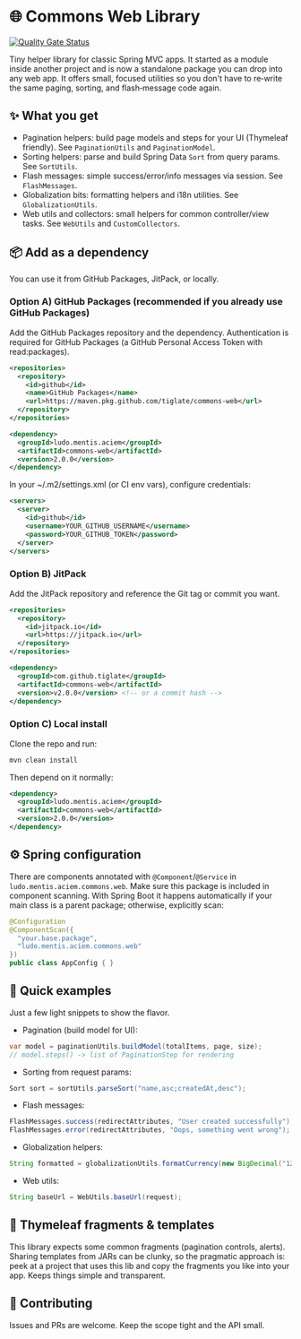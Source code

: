 # 🌐 Commons Web Library

[![Quality Gate Status](https://sonarcloud.io/api/project_badges/measure?project=tiglate_commons-web&metric=alert_status)](https://sonarcloud.io/summary/new_code?id=tiglate_commons-web)

Tiny helper library for classic Spring MVC apps. It started as a module inside another project and is now a standalone package you can drop into any web app. It offers small, focused utilities so you don't have to re‑write the same paging, sorting, and flash‑message code again.

## ✨ What you get
- Pagination helpers: build page models and steps for your UI (Thymeleaf friendly). See `PaginationUtils` and `PaginationModel`.
- Sorting helpers: parse and build Spring Data `Sort` from query params. See `SortUtils`.
- Flash messages: simple success/error/info messages via session. See `FlashMessages`.
- Globalization bits: formatting helpers and i18n utilities. See `GlobalizationUtils`.
- Web utils and collectors: small helpers for common controller/view tasks. See `WebUtils` and `CustomCollectors`.

## 📦 Add as a dependency
You can use it from GitHub Packages, JitPack, or locally.

### Option A) GitHub Packages (recommended if you already use GitHub Packages)
Add the GitHub Packages repository and the dependency. Authentication is required for GitHub Packages (a GitHub Personal Access Token with read:packages).

```xml
<repositories>
  <repository>
    <id>github</id>
    <name>GitHub Packages</name>
    <url>https://maven.pkg.github.com/tiglate/commons-web</url>
  </repository>
</repositories>

<dependency>
  <groupId>ludo.mentis.aciem</groupId>
  <artifactId>commons-web</artifactId>
  <version>2.0.0</version>
</dependency>
```

In your ~/.m2/settings.xml (or CI env vars), configure credentials:

```xml
<servers>
  <server>
    <id>github</id>
    <username>YOUR_GITHUB_USERNAME</username>
    <password>YOUR_GITHUB_TOKEN</password>
  </server>
</servers>
```

### Option B) JitPack
Add the JitPack repository and reference the Git tag or commit you want.

```xml
<repositories>
  <repository>
    <id>jitpack.io</id>
    <url>https://jitpack.io</url>
  </repository>
</repositories>

<dependency>
  <groupId>com.github.tiglate</groupId>
  <artifactId>commons-web</artifactId>
  <version>v2.0.0</version> <!-- or a commit hash -->
</dependency>
```

### Option C) Local install
Clone the repo and run:

```bash
mvn clean install
```

Then depend on it normally:

```xml
<dependency>
  <groupId>ludo.mentis.aciem</groupId>
  <artifactId>commons-web</artifactId>
  <version>2.0.0</version>
</dependency>
```

## ⚙️ Spring configuration
There are components annotated with `@Component`/`@Service` in `ludo.mentis.aciem.commons.web`. Make sure this package is included in component scanning. With Spring Boot it happens automatically if your main class is a parent package; otherwise, explicitly scan:

```java
@Configuration
@ComponentScan({
  "your.base.package",
  "ludo.mentis.aciem.commons.web"
})
public class AppConfig { }
```

## 🧪 Quick examples
Just a few light snippets to show the flavor.

- Pagination (build model for UI):
```java
var model = paginationUtils.buildModel(totalItems, page, size);
// model.steps() -> list of PaginationStep for rendering
```

- Sorting from request params:
```java
Sort sort = sortUtils.parseSort("name,asc;createdAt,desc");
```

- Flash messages:
```java
FlashMessages.success(redirectAttributes, "User created successfully");
FlashMessages.error(redirectAttributes, "Oops, something went wrong");
```

- Globalization helpers:
```java
String formatted = globalizationUtils.formatCurrency(new BigDecimal("12.34"), Locale.US);
```

- Web utils:
```java
String baseUrl = WebUtils.baseUrl(request);
```

## 📄 Thymeleaf fragments & templates
This library expects some common fragments (pagination controls, alerts). Sharing templates from JARs can be clunky, so the pragmatic approach is: peek at a project that uses this lib and copy the fragments you like into your app. Keeps things simple and transparent.

## 🙌 Contributing
Issues and PRs are welcome. Keep the scope tight and the API small.